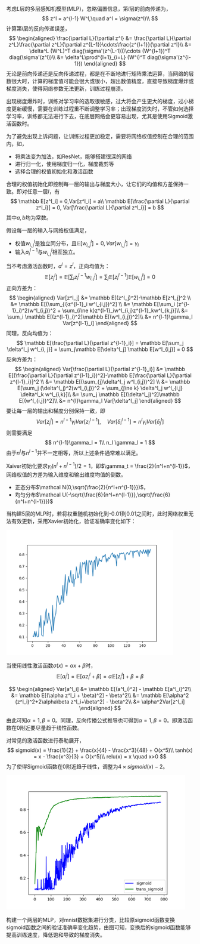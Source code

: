 考虑$L$层的多层感知机模型(MLP)，忽略偏置信息，第$l$层的前向传递为，
$$
z^l = a^{l-1} W^l,\quad a^l = \sigma(z^l)\\
$$
计算第$l$层的反向传递误差，
$$
\begin{aligned}
\frac{\partial L}{\partial z^l} 
&= \frac{\partial L}{\partial z^L}\frac{\partial z^L}{\partial z^{L-1}}\cdots\frac{z^{l+1}}{\partial z^l}\\
&= \delta^L (W^L)^T diag(\sigma'(z^{L-1}))\cdots (W^{l+1})^T diag(\sigma'(z^l))\\
&= \delta^L\prod^{l+1}_{i=L} (W^i)^T diag(\sigma'(z^{i-1}))
\end{aligned}
$$
无论是前向传递还是反向传递过程，都是在不断地进行矩阵乘法运算，当网络的层数很大时，计算的梯度值可能会很大或很小，超出数值精度，直接导致梯度爆炸或梯度消失，使得网络参数无法更新，训练过程崩溃。

出现梯度爆炸时，训练对学习率的选取很敏感，过大将会产生更大的梯度，过小梯度更新缓慢，需要在训练过程重不断调整学习率；出现梯度消失时，不管如何选择学习率，训练都无法进行下去，在底层网络会更容易出现，尤其是使用Sigmoid激活函数时。

为了避免出现上诉问题，让训练过程更加稳定，需要将网络权值控制在合理的范围内，如，

- 将乘法变为加法，如ResNet，能够搭建很深的网络
- 进行归一化，使用梯度归一化，梯度裁剪等
- 选择合理的权值初始化和激活函数

合理的权值初始化即控制每一层的输出与梯度大小，让它们的均值和方差保持一致。即对任意一层$l$，有
$$
\mathbb E[z^l_i] = 0,Var[z^l_i] = a\\
\mathbb E[\frac{\partial L}{\partial z^l_i}] = 0, Var[\frac{\partial L}{\partial z^l_i}] = b
$$
其中$a,b$均为常数。

假设每一层的输入与网络权值满足，

- 权值$w^l_{i,j}$是独立同分布，且$\mathbb E[w^l_{i,j}]=0,Var[w^l_{i,j}]=\gamma_l$
- 输入$a^{l-1}_i$与$w^l_{i,j}$相互独立。

当不考虑激活函数时，$a^l=z^l$，正向均值为：
$$
\mathbb E[z^l_j] = \mathbb E[\sum_{i}z^{l-1}_i w^l_{i,j}]=\sum_j\mathbb E[z^{l-1}_i]\mathbb E[w^l_{i,j}]=0
$$
正向方差为：
$$
\begin{aligned}
Var[z^l_j] 
&= \mathbb E[(z^l_j)^2]-\mathbb E[z^l_j]^2 \\
&= \mathbb E[(\sum_{i}z^{l-1}_i w^l_{i,j})^2] \\
&= \mathbb E[\sum_i (z^{l-1}_i)^2(w^l_{i,j})^2 + \sum_{i\ne k}z^{l-1}_iw^l_{i,j}z^{l-1}_kw^l_{k,j}]\\
&= \sum_i \mathbb E[(z^{l-1}_i)^2]\mathbb E[(w^l_{i,j})^2]\\
&= n^{l-1}\gamma_l Var[z^{l-1}_i]
\end{aligned}
$$
同理，反向均值为：
$$
\mathbb E[\frac{\partial L}{\partial z^{l-1}_i}] = \mathbb E[\sum_j \delta^l_j w^l_{i, j}] = \sum_j\mathbb E[\delta^l_j] \mathbb E[w^l_{i,j}] = 0
$$
反向方差为：
$$
\begin{aligned}
Var[\frac{\partial L}{\partial z^{l-1}_i}] &= \mathbb E[(\frac{\partial L}{\partial z^{l-1}_i})^2]-\mathbb E[\frac{\partial L}{\partial z^{l-1}_i}]^2 \\
&= \mathbb E[(\sum_{j}\delta^l_j w^l_{i,j})^2] \\
&= \mathbb E[\sum_j (\delta^l_j)^2(w^l_{i,j})^2 + \sum_{j\ne k} \delta^l_j w^l_{i,j} \delta^l_k w^l_{i,k}]\\
&= \sum_j \mathbb E[(\delta^l_j)^2]\mathbb E[(w^l_{i,j})^2]\\
&= n^{l}\gamma_l Var[\delta^l_j]
\end{aligned}
$$
要让每一层的输出和梯度分别保持一致，即
$$
Var[z^l_j]= n^{l-1}\gamma_l Var[z^{l-1}_i],\quad Var[\delta^{l-1}_i]=n^{l}\gamma_l Var[\delta^l_j]
$$
则需要满足
$$
n^{l-1}\gamma_l = 1\\
n_l \gamma_l = 1
$$
由于$n^l$与$n^{l-1}$并不一定相等，所以上述条件通常难以满足。

Xaiver初始化要求$\gamma_l(n^l+n^{l-1})/2 = 1$，即$\gamma_t = \frac{2}{n^l+n^{l-1}}$，网络权值的方差为输入维度和输出维度均值的倒数。

- 正态分布$\mathcal N(0,\sqrt{\frac{2}{n^l+n^{l-1}}})$，
- 均匀分布$\mathcal U(-\sqrt{\frac{6}{n^l+n^{l-1}}},\sqrt{\frac{6}{n^l+n^{l-1}}})$

当构建5层的MLP时，若将权重随机初始化到-0.01到0.01之间时，此时网络权重无法有效更新，采用Xavier初始化，验证准确率变化如下：

<img src='../images/mlp_5_acc.png' style='zoom:0.7'>

当使用线性激活函数$\sigma(x) = \alpha x+\beta$时，
$$
\mathbb E[a^l_i] = \mathbb E[\alpha z^l_i+\beta] = \alpha \mathbb E[z^l_i] + \beta = \beta
$$

$$
\begin{aligned}
Var[a^l_i] &= \mathbb E[(a^l_i)^2] - \mathbb E[a^l_i]^2\\
&=  \mathbb E[(\alpha z^l_i + \beta)^2] - \beta^2\\
&= \mathbb E[\alpha^2 (z^l_i)^2+2\alpha\beta z^l_i+\beta^2] - \beta^2\\
&= \alpha^2Var[z^l_i]
\end{aligned}
$$

由此可知$\alpha = 1, \beta = 0$。同理，反向传播公式推导也可得到$\alpha=1,\beta=0$。即激活函数在0附近要尽量趋于线性函数。

对常见的激活函数进行泰勒展开，
$$
sigmoid(x) = \frac{1}{2} + \frac{x}{4} - \frac{x^3}{48} + O(x^5)\\
tanh(x) = x - \frac{x^3}{3} + O(x^5)\\
relu(x) = x \quad x>0
$$
为了使得Sigmoid函数在0附近趋于线性，调整为$4\times sigmoid(x)-2$。

<img src='../images/trans_sigmoid_acc.png' style='zoom:0.75'>

构建一个两层的MLP，对mnist数据集进行分类，比较原sigmoid函数变换sigmoid函数之间的验证准确率变化趋势，由图可知，变换后的sigmoid函数能够提高训练速度，降低饱和导致的梯度消失。

